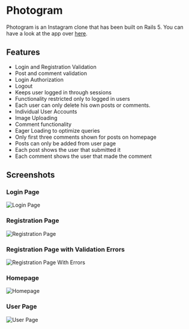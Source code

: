 # Photogram

Photogram is an Instagram clone that has been built on Rails 5.
You can have a look at the app over [here](https://glacial-plains-14125.herokuapp.com/ 'Photogram').

## Features

* Login and Registration Validation
* Post and comment validation
* Login Authorization
* Logout
* Keeps user logged in through sessions
* Functionality restricted only to logged in users
* Each user can only delete his own posts or comments.
* Individual User Accounts
* Image Uploading
* Comment functionality
* Eager Loading to optimize queries
* Only first three comments shown for posts on homepage
* Posts can only be added from user page
* Each post shows the user that submitted it
* Each comment shows the user that made the comment

## Screenshots

### Login Page
![Login Page](app/assets/images/photogram_login.png "Login Page")

### Registration Page
![Registration Page](app/assets/images/photogram_register.png "Registration Page")

### Registration Page with Validation Errors
![Registration Page With Errors](app/assets/images/photogram_register_error.png "Registration Page With Errors")

### Homepage
![Homepage](app/assets/images/photogram_homepage.png "Homepage")

### User Page
![User Page](app/assets/images/photogram_user_page.png "User Page")
